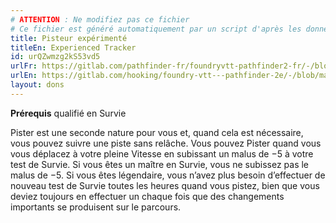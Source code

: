 ```yaml
---
# ATTENTION : Ne modifiez pas ce fichier
# Ce fichier est généré automatiquement par un script d'après les données du module Foundry VTT officiel et de sa traduction
title: Pisteur expérimenté
titleEn: Experienced Tracker
id: urQZwmzg2kS53vd5
urlFr: https://gitlab.com/pathfinder-fr/foundryvtt-pathfinder2-fr/-/blob/master/data/feats/urQZwmzg2kS53vd5.htm
urlEn: https://gitlab.com/hooking/foundry-vtt---pathfinder-2e/-/blob/master/packs/data/feats.db/experienced-tracker.json
layout: dons
---
```

**Prérequis** qualifié en Survie

Pister est une seconde nature pour vous et, quand cela est nécessaire, vous pouvez suivre une piste sans relâche. Vous pouvez Pister quand vous vous déplacez à votre pleine Vitesse en subissant un malus de −5 à votre test de Survie. Si vous êtes un maître en Survie, vous ne subissez pas le malus de −5. Si vous êtes légendaire, vous n’avez plus besoin d’effectuer de nouveau test de Survie toutes les heures quand vous pistez, bien que vous deviez toujours en effectuer un chaque fois que des changements importants se produisent sur le parcours.
